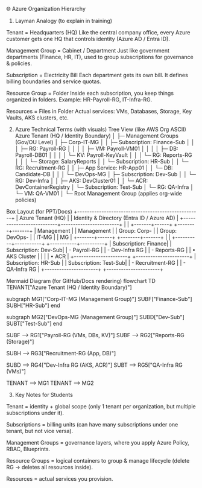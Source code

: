 🌐 Azure Organization Hierarchy
1. Layman Analogy (to explain in training)

Tenant = Headquarters (HQ)
Like the central company office, every Azure customer gets one HQ that controls identity (Azure AD / Entra ID).

Management Group = Cabinet / Department
Just like government departments (Finance, HR, IT), used to group subscriptions for governance & policies.

Subscription = Electricity Bill
Each department gets its own bill. It defines billing boundaries and service quotas.

Resource Group = Folder
Inside each subscription, you keep things organized in folders. Example: HR-Payroll-RG, IT-Infra-RG.

Resources = Files in Folder
Actual services: VMs, Databases, Storage, Key Vaults, AKS clusters, etc.

2. Azure Technical Terms (with visuals)
Tree View (like AWS Org ASCII)
Azure Tenant (HQ / Identity Boundary)
│
├─ Management Groups (Gov/OU Level)
│   ├─ Corp-IT-MG
│   │   ├─ Subscription: Finance-Sub
│   │   │    ├─ RG: Payroll-RG
│   │   │    │   ├─ VM: Payroll-VM01
│   │   │    │   ├─ DB: Payroll-DB01
│   │   │    │   └─ KV: Payroll-KeyVault
│   │   │    └─ RG: Reports-RG
│   │   │         └─ Storage: SalaryReports
│   │   └─ Subscription: HR-Sub
│   │        └─ RG: Recruitment-RG
│   │             ├─ App Service: HR-App01
│   │             └─ DB: Candidate-DB
│   │
│   └─ DevOps-MG
│       ├─ Subscription: Dev-Sub
│       │    └─ RG: Dev-Infra
│       │         ├─ AKS: DevCluster01
│       │         └─ ACR: DevContainerRegistry
│       └─ Subscription: Test-Sub
│            └─ RG: QA-Infra
│                 └─ VM: QA-VM01
│
└─ Root Management Group (applies org-wide policies)

Box Layout (for PPT/Docs)
+---------------------------------------------------+
|                Azure Tenant (HQ)                  |
|    Identity & Directory (Entra ID / Azure AD)     |
+--------------------------+------------------------+
           |                                |
   +-------+------+                +--------+-------+
   | Management   |                | Management     |
   | Group: Corp- |                | Group: DevOps- |
   | IT-MG        |                | MG             |
   +-------+------+                +--------+-------+
           |                                |
+----------+-----------+        +-----------+----------+
| Subscription: Finance|        | Subscription: Dev-Sub|
| - Payroll-RG         |        | - Dev-Infra RG      |
| - Reports-RG         |        |   • AKS Cluster     |
|                      |        |   • ACR             |
+----------------------+        +----------------------+
| Subscription: HR-Sub |        | Subscription: Test-Sub|
| - Recruitment-RG     |        | - QA-Infra RG        |
+----------------------+        +----------------------+

Mermaid Diagram (for GitHub/Docs rendering)
flowchart TD
  TENANT["Azure Tenant (HQ / Identity Boundary)"]

  subgraph MG1["Corp-IT-MG (Management Group)"]
    SUBF["Finance-Sub"]
    SUBH["HR-Sub"]
  end

  subgraph MG2["DevOps-MG (Management Group)"]
    SUBD["Dev-Sub"]
    SUBT["Test-Sub"]
  end

  SUBF --> RG1["Payroll-RG (VMs, DBs, KV)"]
  SUBF --> RG2["Reports-RG (Storage)"]

  SUBH --> RG3["Recruitment-RG (App, DB)"]

  SUBD --> RG4["Dev-Infra RG (AKS, ACR)"]
  SUBT --> RG5["QA-Infra RG (VMs)"]

  TENANT --> MG1
  TENANT --> MG2

3. Key Notes for Students

Tenant = identity + global scope (only 1 tenant per organization, but multiple subscriptions under it).

Subscriptions = billing units (can have many subscriptions under one tenant, but not vice versa).

Management Groups = governance layers, where you apply Azure Policy, RBAC, Blueprints.

Resource Groups = logical containers to group & manage lifecycle (delete RG → deletes all resources inside).

Resources = actual services you provision.
